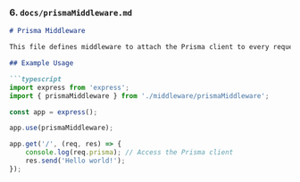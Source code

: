 
### 6. `docs/prismaMiddleware.md`

```markdown
# Prisma Middleware

This file defines middleware to attach the Prisma client to every request.

## Example Usage

```typescript
import express from 'express';
import { prismaMiddleware } from './middleware/prismaMiddleware';

const app = express();

app.use(prismaMiddleware);

app.get('/', (req, res) => {
    console.log(req.prisma); // Access the Prisma client
    res.send('Hello world!');
});